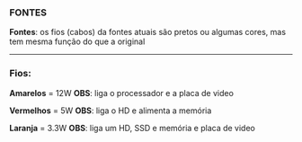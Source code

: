 ### FONTES
**Fontes**: os fios (cabos) da fontes atuais são pretos ou algumas cores, mas tem mesma função do que a original

---

### Fios:

**Amarelos** = 12W **OBS**: liga o processador e a placa de video

**Vermelhos** = 5W **OBS**: liga o HD e alimenta a memória 

**Laranja** = 3.3W **OBS**: liga um HD, SSD e memória e placa de video

